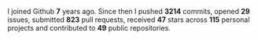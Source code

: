 
I joined Github **7** years ago. Since then I pushed **3214** commits, opened **29** issues, submitted **823** pull requests, received **47** stars across **115** personal projects and contributed to **49** public repositories.
